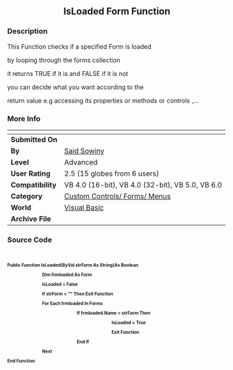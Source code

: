 ﻿<div align="center">

## IsLoaded Form Function


</div>

### Description

This Function checks if a specified Form is loaded

by looping through the forms collection

it returns TRUE if it is and FALSE if it is not

you can decide what you want according to the

return value e.g accessing its properties or methods or controls ,...
 
### More Info
 


<span>             |<span>
---                |---
**Submitted On**   |
**By**             |[Said Sowiny](https://github.com/Planet-Source-Code/PSCIndex/blob/master/ByAuthor/said-sowiny.md)
**Level**          |Advanced
**User Rating**    |2.5 (15 globes from 6 users)
**Compatibility**  |VB 4\.0 \(16\-bit\), VB 4\.0 \(32\-bit\), VB 5\.0, VB 6\.0
**Category**       |[Custom Controls/ Forms/  Menus](https://github.com/Planet-Source-Code/PSCIndex/blob/master/ByCategory/custom-controls-forms-menus__1-4.md)
**World**          |[Visual Basic](https://github.com/Planet-Source-Code/PSCIndex/blob/master/ByWorld/visual-basic.md)
**Archive File**   |[](https://github.com/Planet-Source-Code/said-sowiny-isloaded-form-function__1-46415/archive/master.zip)





### Source Code

<B><FONT SIZE=1><P ALIGN="LEFT"> </P>
<P ALIGN="LEFT">Public Function IsLoaded(ByVal strForm As String)As Boolean</P><DIR>
<DIR>
<P ALIGN="LEFT">Dim frmloaded As Form</P>
<P ALIGN="LEFT">IsLoaded = False</P>
<P ALIGN="LEFT">If strForm = "" Then Exit Function</P>
<P ALIGN="LEFT">For Each frmloaded In Forms</P><DIR>
<DIR>
<P ALIGN="LEFT">If frmloaded.Name = strForm Then</P><DIR>
<DIR>
<P ALIGN="LEFT">IsLoaded = True</P>
<P ALIGN="LEFT">Exit Function</P></DIR>
</DIR>
<P ALIGN="LEFT">End If</P></DIR>
</DIR>
<P ALIGN="LEFT">Next</P></DIR>
</DIR>
<P ALIGN="LEFT">End Function</P></B></FONT>

